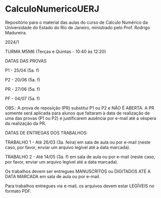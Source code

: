 # CalculoNumericoUERJ
Repositório para o material das aulas do curso de Cálculo Numérico da Universidade do Estado do Rio de Janeiro, ministrado pelo Prof. Rodrigo Madureira.


2024/1

TURMA M5M6 (Terças e Quintas - 10:40 às 12:20)

DATAS DAS PROVAS 

P1 - 25/04 (5a. f)

P2 - 20/06 (5a. f)

PR - 27/06 (5a. f)

PF - 04/07 (5a. f)


OBS.: A prova de reposição (PR) substitui P1 ou P2 e NÃO É ABERTA. A
PR somente será aplicada para alunos que faltaram à data de realização de
uma das provas (P1 ou P2) e justificarem ausência por e-mail até a véspera da
realização da PR.


DATAS DE ENTREGAS DOS TRABALHOS:

TRABALHO 1 - Até 26/03 (3a. feira) em sala de aula ou por e-mail (neste caso, por favor, enviar um arquivo legível até a data marcada).

TRABALHO 2 - Até 14/05 (3a. f) em sala de aula ou por e-mail (neste caso, por favor, enviar um arquivo legível até a data marcada).


Os trabalhos devem ser entregues MANUSCRITOS ou DIGITADOS ATÉ A DATA MARCADA em sala de aula ou por e-mail. 

Para trabalhos entregues via e-mail, os arquivos devem estar LEGÍVEIS no formato PDF.




